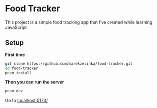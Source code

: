 # Food Tracker

This project is a simple food tracking app that I've created while learning JavaScript

## Setup

**First time**

```bash
git clone https://github.com/marekzelinka/food-tracker.git
cd food-tracker
pnpm install
```

**Then you can run the server**

```bash
pnpm dev
```

Go to [localhost:5173/](http://localhost:5173/)
